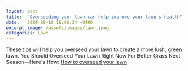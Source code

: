 ```yaml
---
layout: post
title:  "Overseeding your lawn can help improve your lawn's health"
date:   2024-09-10 18:06:34 -0400
excerpt_image: /assets/images/lawn.jpeg
categories: Lawn
---
```


These tips will help you overseed your lawn to create a more lush, green lawn.
You Should Overseed Your Lawn Right Now For Better Grass Next Season—Here's How:
[How to overseed your lawn](https://search.app/SwZTmqq7bw9NssMk7)